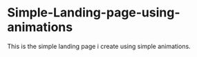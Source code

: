 # Simple-Landing-page-using-animations
This is the simple landing page i create using simple animations.

